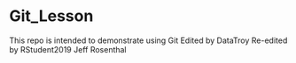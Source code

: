 # Git_Lesson
This repo is intended to demonstrate using Git
Edited by DataTroy
Re-edited by RStudent2019
Jeff Rosenthal